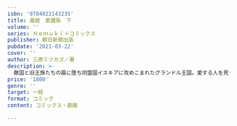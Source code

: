 ```yaml
---
isbn: '9784022143235'
title: 毒姫　愛蔵版　下
volume: ''
series: Ｎｅｍｕｋｉ＋コミックス
publisher: 朝日新聞出版
pubdate: '2021-03-22'
cover: ''
author: 三原ミツカズ／著
description: >-
  敵国と旧王族たちの罠に堕ち同盟国イスキアに攻めこまれたグランドル王国。愛する人を見つけた毒姫リコリスが選択する道とは…。ロリータ少女達にいまなお愛される、毒と共に生きる可憐な毒姫リコリスの生涯。完結編。
price: '1800'
genre: ''
target: 一般
format: コミック
content: コミックス・劇画

---
```

